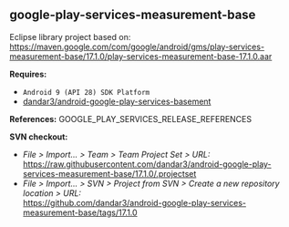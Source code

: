 ## google-play-services-measurement-base

Eclipse library project based on:<br/>
https://maven.google.com/com/google/android/gms/play-services-measurement-base/17.1.0/play-services-measurement-base-17.1.0.aar

**Requires:**
- `Android 9 (API 28) SDK Platform`
- [dandar3/android-google-play-services-basement](https://github.com/dandar3/android-google-play-services-basement/tree/17.0.0)

**References:**
GOOGLE_PLAY_SERVICES_RELEASE_REFERENCES

**SVN checkout:**
- _File > Import... > Team > Team Project Set > URL:_<br/>
  https://raw.githubusercontent.com/dandar3/android-google-play-services-measurement-base/17.1.0/.projectset
- _File > Import... > SVN > Project from SVN > Create a new repository location > URL:_<br/>
  https://github.com/dandar3/android-google-play-services-measurement-base/tags/17.1.0
